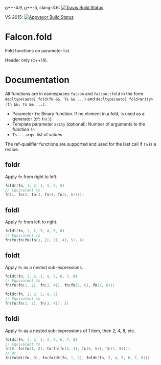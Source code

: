 g++-4.9, g++-5, clang-3.6: [![Travis Build Status](https://travis-ci.org/jonathanpoelen/falcon.fold.svg?branch=master)](https://travis-ci.org/jonathanpoelen/falcon.fold)

VS 2015: [![Appveyor Build Status](https://ci.appveyor.com/api/projects/status/github/jonathanpoelen/falcon.fold)](https://ci.appveyor.com/project/jonathanpoelen/falcon.fold)

# Falcon.fold

Fold functions on parameter list.

Header only (c++14).


# Documentation

All functions are in namespaces `falcon` and `falcon::fold` in the form `decltype(auto) fold(fn &&, Ts && ...)` and `decltype(auto) fold<arity>(fn &&, Ts && ...)`.

- Parameter `fn`:  Binary function. If no element in a fold, is used as a generator (cf: `fn()`)
- Template parameter `arity` (optional):  Number of arguments to the function `fn`
- `Ts... args`: list of values

The ref-qualifier functions are supported and used for the last call if `fn` is a rvalue.


## foldr

Apply `fn` from right to left.

``` cpp
foldr(fn, 1, 2, 3, 4, 5, 6)
// Equivalent to
fn(1, fn(2, fn(3, fn(4, fn(5, 6)))))
```


## foldl

Apply `fn` from left to right.

``` cpp
foldl(fn, 1, 2, 3, 4, 5, 6)
// Equivalent to
fn(fn(fn(fn(fn(1, 2), 3), 4), 5), 6)
```


## foldt

Apply `fn` as a nested sub-expressions.

``` cpp
foldt(fn, 1, 2, 3, 4, 5, 6, 7, 8)
// Equivalent to
fn(fn(fn(1, 2), fn(3, 4)), fn(fn(5, 6), fn(7, 8)))

foldt(fn, 1, 2, 3, 4, 5)
// Equivalent to
fn(fn(fn(1, 2), fn(3, 4)), 5)
```


## foldi

Apply `fn` as a nested sub-expressions of 1 item, then 2, 4, 8, etc.

``` cpp
foldi(fn, 1, 2, 3, 4, 5, 6, 7, 8)
// Equivalent to
fn(0, fn(fn(1, 2), fn(fn(fn(3, 4), fn(5, 6)), fn(7, 8))))
// Or
fn(foldt(fn, 0), fn(foldt(fn, 1, 2), foldt(fn, 3, 4, 5, 6, 7, 8)))
```

